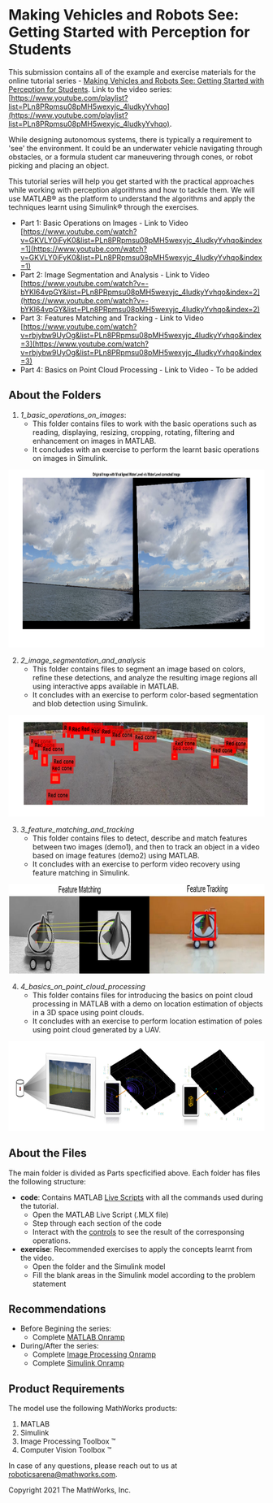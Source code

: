 # Making Vehicles and Robots See: Getting Started with Perception for Students

This submission contains all of the example and exercise materials for the online tutorial series - [Making Vehicles and Robots See: Getting Started with Perception for Students](https://www.mathworks.com/videos/series/making-vehicles-and-robots-see-getting-started-with-perception-for-students.html). 
Link to the video series: [https://www.youtube.com/playlist?list=PLn8PRpmsu08pMH5wexyjc_4ludkyYvhqo](https://www.youtube.com/playlist?list=PLn8PRpmsu08pMH5wexyjc_4ludkyYvhqo).

While designing autonomous systems, there is typically a requirement to 'see' the environment. It could be an underwater vehicle navigating through obstacles, or a formula student car maneuvering through cones, or robot picking and placing an object. 

This tutorial series will help you get started with the practical approaches while working with perception algorithms and how to tackle them. We will use MATLAB&reg; as the platform to understand the algorithms and apply the techniques learnt using Simulink&reg; through the exercises. 

- Part 1: Basic Operations on Images - Link to Video [https://www.youtube.com/watch?v=GKVLY0iFyK0&list=PLn8PRpmsu08pMH5wexyjc_4ludkyYvhqo&index=1](https://www.youtube.com/watch?v=GKVLY0iFyK0&list=PLn8PRpmsu08pMH5wexyjc_4ludkyYvhqo&index=1)
- Part 2: Image Segmentation and Analysis - Link to Video [https://www.youtube.com/watch?v=-bYKl64vpGY&list=PLn8PRpmsu08pMH5wexyjc_4ludkyYvhqo&index=2](https://www.youtube.com/watch?v=-bYKl64vpGY&list=PLn8PRpmsu08pMH5wexyjc_4ludkyYvhqo&index=2)
- Part 3: Features Matching and Tracking - Link to Video [https://www.youtube.com/watch?v=rbjybw9UyOg&list=PLn8PRpmsu08pMH5wexyjc_4ludkyYvhqo&index=3](https://www.youtube.com/watch?v=rbjybw9UyOg&list=PLn8PRpmsu08pMH5wexyjc_4ludkyYvhqo&index=3)
- Part 4: Basics on Point Cloud Processing - Link to Video - To be added

## About the Folders ##
1. *1_basic_operations_on_images*: 
	- This folder contains files to work with the basic operations such as reading, displaying, resizing, cropping, rotating, filtering and enhancement on images in MATLAB. 
	- It concludes with an exercise to perform the learnt basic operations on images in Simulink.
<img src="resources/imageOperations.png" width="800" height="350" title="Image Rotation to allign water level"> 

2. *2_image_segmentation_and_analysis*
    - This folder contains files to segment an image based on colors, refine these detections, and analyze the resulting image regions all using interactive apps available in MATLAB. 
    - It concludes with an exercise to perform color-based segmentation and blob detection using Simulink.
<img src="resources/segmentation.PNG" width="700" height="200" title="Image segmentation, analysis and labeling"> 

3. *3_feature_matching_and_tracking*
    - This folder contains files to detect, describe and match features between two images (demo1), and then to track an object in a video based on image features (demo2) using MATLAB. 
    - It concludes with an exercise to perform video recovery using feature matching in Simulink.
<img src="resources/imageFeatures.png" width="800" height="176" title="Feature Matching and Tracking"> 

4. *4_basics_on_point_cloud_processing*
    - This folder contains files for introducing the basics on point cloud processing in MATLAB with a demo on location estimation of objects in a 3D space using point clouds. 
    - It concludes with an exercise to perform location estimation of poles using point cloud generated by a UAV.
<img src="resources/pointCloudProcessing.PNG" width="800" height="176" title="Basics on Point Cloud Processing"> 

## About the Files ##

The main folder is divided as Parts specficified above. Each folder has files the following structure:
- **code**: Contains MATLAB [Live Scripts](https://www.mathworks.com/help/matlab/matlab_prog/what-is-a-live-script-or-function.html) with all the commands used during the tutorial. 
	- Open the MATLAB Live Script (.MLX file) 
	- Step through each section of the code
	- Interact with the [controls](https://www.mathworks.com/help/matlab/matlab_prog/add-interactive-controls-to-a-live-script.html) to see the result of the corresponsing operations. 
- **exercise**: Recommended exercises to apply the concepts learnt from the video.
	- Open the folder and the Simulink model
	- Fill the blank areas in the Simulink model according to the problem statement

## Recommendations ##
- Before Begining the series:
	- Complete [MATLAB Onramp](https://www.mathworks.com/learn/tutorials/matlab-onramp.html)
- During/After the series:
	- Complete [Image Processing Onramp](https://www.mathworks.com/learn/tutorials/image-processing-onramp.html)
	-  Complete [Simulink Onramp](https://www.mathworks.com/learn/tutorials/simulink-onramp.html)

## Product Requirements ##

The model use the following MathWorks products:

1. MATLAB
2. Simulink
3. Image Processing Toolbox &trade;
4. Computer Vision Toolbox &trade;

In case of any questions, please reach out to us at roboticsarena@mathworks.com.

Copyright 2021 The MathWorks, Inc.

